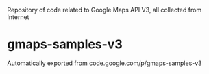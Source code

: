 Repository of code related to Google Maps API V3, all collected from Internet
# gmaps-samples-v3
Automatically exported from code.google.com/p/gmaps-samples-v3
